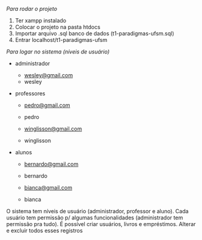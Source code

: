 *Para rodar o projeto*

1. Ter xampp instalado
2. Colocar o projeto na pasta htdocs
3. Importar arquivo .sql banco de dados (t1-paradigmas-ufsm.sql)
4. Entrar localhost/t1-paradigmas-ufsm


*Para logar no sistema (níveis de usuário)*

- administrador
  - wesley@gmail.com
  - wesley

- professores
  - pedro@gmail.com
  - pedro

  - winglisson@gmail.com
  - winglisson

- alunos
  - bernardo@gmail.com
  - bernardo

  - bianca@gmail.com
  - bianca

O sistema tem níveis de usuário (administrador, professor e aluno).
Cada usuário tem permissão p/ algumas funcionalidades (administrador tem permissão pra tudo).
É possível criar usuários, livros e empréstimos. Alterar e excluir todos esses registros